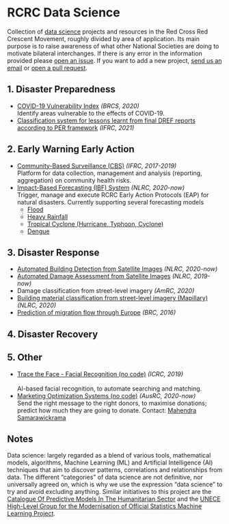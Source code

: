 # RCRC Data Science
Collection of [data science](#datascience) projects and resources in the Red Cross Red Crescent Movement, roughly divided by area of application. Its main purpose is to raise awareness of what other National Societies are doing to motivate bilateral interchanges. If there is any error in the information provided please [open an issue](https://github.com/IFRCGo/rcrc-data-science/issues). If you want to add a new project, [send us an email](mailto:jmargutti@redcross.nl,paola.yela@ifrc.org) or [open a pull request](https://github.com/IFRCGo/rcrc-data-science/pulls).

## 1. Disaster Preparedness
- [COVID-19 Vulnerability Index](https://github.com/britishredcrosssociety/covid-19-vulnerability) *(BRCS, 2020)*<br/>
Identify areas vulnerable to the effects of COVID-19.
- [Classification system for lessons learnt from final DREF reports according to PER framework](https://github.com/IFRCGo/DREF-NLP) *(IFRC, 2021)*

## 2. Early Warning Early Action
- [Community-Based Surveillance (CBS)](https://github.com/IFRCGo/cbs) *(IFRC, 2017-2019)*<br/>
Platform for data collection, management and analysis (reporting, aggregation) on community health risks. 
- [Impact-Based Forecasting (IBF) System](https://github.com/rodekruis/IBF-system) *(NLRC, 2020-now)*<br/> 
Trigger, manage and execute RCRC Early Action Protocols (EAP) for natural disasters. Currently supporting several forecasting models
    - [Flood](https://github.com/rodekruis/IBF_FLOOD_PIPELINE)
    - [Heavy Rainfall](https://github.com/rodekruis/IBF-rainfall-pipeline)
    - [Tropical Cyclone (Hurricane, Typhoon, Cyclone)](https://github.com/rodekruis/Typhoon-Impact-based-forecasting-model)
    - [Dengue](https://github.com/rodekruis/IBF-dengue-model)

## 3. Disaster Response
- [Automated Building Detection from Satellite Images](https://github.com/rodekruis/automated-building-detection) *(NLRC, 2020-now)*
- [Automated Damage Assessment from Satellite Images](https://github.com/rodekruis/caladrius) *(NLRC, 2019-now)*
- Damage classification from street-level imagery *(AmRC, 2020)*
- [Building material classification from street-level imagery (Mapillary)](https://github.com/rodekruis/building-material-classification) *(NLRC, 2020)*
- [Prediction of migration flow through Europe](https://github.com/SimonbJohnson/greece-15-migration-routes) *(BRC, 2016)*

## 4. Disaster Recovery

## 5. Other
- [Trace the Face - Facial Recognition (no code)](https://familylinks.icrc.org/europe/en/pages/home.aspx) *(ICRC, 2019)*<br/>   
AI-based facial recognition, to automate searching and matching.
- [Marketing Optimization Systems (no code)](https://www.linkedin.com/pulse/ai-help-brands-content-creation-enhancing-customer-samarawickrama/) *(AusRC, 2020-now)*<br/>
Send the right message to the right donors, to maximise donations; predict how much they are going to donate. Contact: [Mahendra Samarawickrama](https://github.com/samarawickrama)

## Notes
<a name="datascience">Data science</a>: largely regarded as a blend of various tools, mathematical models, algorithms, Machine Learning (ML) and Artificial Intelligence (AI) techniques that aim to discover patterns, correlations and relationships from data. The different “categories” of data science are not definitive, nor universally agreed on, which is why we use the expression “data science” to try and avoid excluding anything. Similar initiatives to this project are the [Catalogue Of Predictive Models In The Humanitarian Sector](https://centre.humdata.org/catalogue-for-predictive-models-in-the-humanitarian-sector/) and the [UNECE High-Level Group for the Modernisation of Official Statistics Machine Learning Project](https://statswiki.unece.org/display/ML/HLG-MOS+Machine+Learning+Project). 
